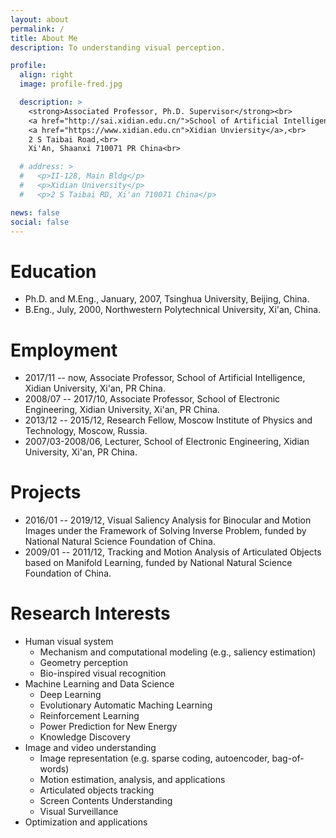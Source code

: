 ```yaml
---
layout: about
permalink: /
title: About Me
description: To understanding visual perception.

profile:
  align: right
  image: profile-fred.jpg

  description: >
    <strong>Associated Professor, Ph.D. Supervisor</strong><br>
    <a href="http://sai.xidian.edu.cn/">School of Artificial Intelligence</a>,
    <a href="https://www.xidian.edu.cn">Xidian Unviersity</a>,<br>
    2 S Taibai Road,<br>
    Xi'An, Shaanxi 710071 PR China<br>

  # address: >
  #   <p>II-128, Main Bldg</p>
  #   <p>Xidian University</p>
  #   <p>2 S Taibai RD, Xi'an 710071 China</p>

news: false
social: false
---
```


# Education

- Ph.D. and M.Eng., January, 2007, Tsinghua University, Beijing, China.
- B.Eng., July, 2000, Northwestern Polytechnical University, Xi'an, China.

# Employment

- 2017/11 -- now, Associate Professor, School of Artificial Intelligence, Xidian University, Xi'an, PR China.
- 2008/07 -- 2017/10, Associate Professor, School of Electronic Engineering, Xidian University, Xi'an, PR China.
- 2013/12 -- 2015/12, Research Fellow, Moscow Institute of Physics and Technology, Moscow, Russia.
- 2007/03-2008/06, Lecturer, School of Electronic Engineering, Xidian University, Xi'an, PR China.

# Projects

- 2016/01 -- 2019/12, Visual Saliency Analysis for Binocular and Motion Images under the Framework of Solving Inverse Problem, funded by National Natural Science Foundation of China.
- 2009/01 -- 2011/12, Tracking and Motion Analysis of Articulated Objects based on Manifold Learning, funded by National Natural Science Foundation of China.

# Research Interests

- Human visual system
  - Mechanism and computational modeling (e.g., saliency estimation)
  - Geometry perception
  - Bio-inspired visual recognition
- Machine Learning and Data Science
  - Deep Learning
  - Evolutionary Automatic Maching Learning
  - Reinforcement Learning
  - Power Prediction for New Energy
  - Knowledge Discovery
- Image and video understanding
  - Image representation (e.g. sparse coding, autoencoder, bag-of-words)
  - Motion estimation, analysis, and applications
  - Articulated objects tracking
  - Screen Contents Understanding
  - Visual Surveillance
- Optimization and applications

<!--

# Contacts

PO Box 134\# <br>
School of Artificial Intelligence,<br>
Xidian University,<br>
Xi'an, Shaanxi, 710071, PR China

Office: RM II-128, Main Building

[To prospective students (2020年度硕士研究生调剂申请)](misc/graduates)

Write your biography here. Tell the world about yourself. Link to your favorite [subreddit](http://reddit.com){:target="\_blank"}. You can put a picture in, too. The code is already in, just name your picture `prof_pic.jpg` and put it in the `img/` folder.

Put your address / P.O. box / other info right below your picture. You can also disable any these elements by editing `profile` property of the YAML header of your `_pages/about.md`. Edit `_bibliography/papers.bib` and Jekyll will render your [publications page](/al-folio/publications/) automatically.

Link to your social media connections, too. This theme is set up to use [Font Awesome icons](http://fortawesome.github.io/Font-Awesome/){:target="\_blank"} and [Academicons](https://jpswalsh.github.io/academicons/){:target="\_blank"}, like the ones below. Add your Facebook, Twitter, LinkedIn, Google Scholar, or just disable all of them.

-->